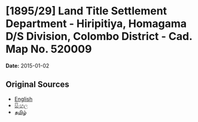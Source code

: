 # [1895/29] Land Title Settlement Department - Hiripitiya, Homagama D/S Division, Colombo District - Cad. Map No. 520009

**Date:** 2015-01-02

## Original Sources

- [English](https://documents.gov.lk/view/extra-gazettes/2015/1/1895-29_E.pdf)
- [සිංහල](https://documents.gov.lk/view/extra-gazettes/2015/1/1895-29_S.pdf)
- [தமிழ்](https://documents.gov.lk/view/extra-gazettes/2015/1/1895-29_T.pdf)
